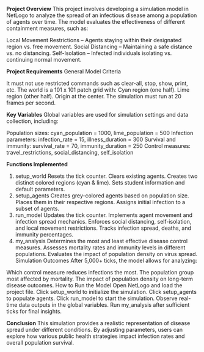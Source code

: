 **Project Overview**
This project involves developing a simulation model in NetLogo to analyze the spread of an infectious disease among a population of agents over time. The model evaluates the effectiveness of different containment measures, such as:

Local Movement Restrictions – Agents staying within their designated region vs. free movement.
Social Distancing – Maintaining a safe distance vs. no distancing.
Self-Isolation – Infected individuals isolating vs. continuing normal movement.

**Project Requirements**
General Model Criteria

It must not use restricted commands such as clear-all, stop, show, print, etc.
The world is a 101 x 101 patch grid with:
Cyan region (one half).
Lime region (other half).
Origin at the center.
The simulation must run at 20 frames per second.

**Key Variables**
Global variables are used for simulation settings and data collection, including:

Population sizes: cyan_population = 1000, lime_population = 500
Infection parameters: infection_rate = 15, illness_duration = 300
Survival and immunity: survival_rate = 70, immunity_duration = 250
Control measures: travel_restrictions, social_distancing, self_isolation

**Functions Implemented**
1. setup_world
Resets the tick counter.
Clears existing agents.
Creates two distinct colored regions (cyan & lime).
Sets student information and default parameters.
2. setup_agents
Creates grey-colored agents based on population size.
Places them in their respective regions.
Assigns initial infection to a subset of agents.
3. run_model
Updates the tick counter.
Implements agent movement and infection spread mechanics.
Enforces social distancing, self-isolation, and local movement restrictions.
Tracks infection spread, deaths, and immunity percentages.
4. my_analysis
Determines the most and least effective disease control measures.
Assesses mortality rates and immunity levels in different populations.
Evaluates the impact of population density on virus spread.
Simulation Outcomes
After 5,000+ ticks, the model allows for analyzing:

Which control measure reduces infections the most.
The population group most affected by mortality.
The impact of population density on long-term disease outcomes.
How to Run the Model
Open NetLogo and load the project file.
Click setup_world to initialize the simulation.
Click setup_agents to populate agents.
Click run_model to start the simulation.
Observe real-time data outputs in the global variables.
Run my_analysis after sufficient ticks for final insights.

**Conclusion**
This simulation provides a realistic representation of disease spread under different conditions. By adjusting parameters, users can explore how various public health strategies impact infection rates and overall population survival.
